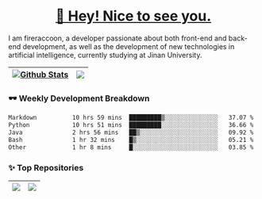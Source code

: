 <h1 align="center"><a href="https://blog.raccooncc.top">👋 Hey! Nice to see you.</a></h1>

I am fireraccoon, a developer passionate about both front-end and back-end development, as well as the development of new technologies in artificial intelligence, currently studying at Jinan University.

| <a href="#"><img src="https://github-readme-stats.raccooncc.top/api?username=fireraccoon&show_icons=true&include_all_commits=true&theme=buefy&hide_border=true" alt="Github Stats" /></a> | <a href="#"><img src="https://github-readme-stats.raccooncc.top/api/top-langs/?username=fireraccoon&layout=compact&theme=buefy&hide_border=true" /></a> |
| --- | --- |

### 🕶 Weekly Development Breakdown

<!--START_SECTION:waka-->

```txt
Markdown          10 hrs 59 mins  █████████▒░░░░░░░░░░░░░░░   37.07 %
Python            10 hrs 51 mins  █████████░░░░░░░░░░░░░░░░   36.66 %
Java              2 hrs 56 mins   ██▒░░░░░░░░░░░░░░░░░░░░░░   09.92 %
Bash              1 hr 32 mins    █▒░░░░░░░░░░░░░░░░░░░░░░░   05.21 %
Other             1 hr 8 mins     █░░░░░░░░░░░░░░░░░░░░░░░░   03.85 %
```

<!--END_SECTION:waka-->

### ✨ Top Repositories

| <a href="https://github.com/fireraccoon/AdvVis-CNN"><img src="https://github-readme-stats.raccooncc.top/api/pin/?username=fireraccoon&repo=AdvVis-CNN&theme=buefy&hide_border=true" /></a> | <a href="https://github.com/fireraccoon/leetcode-solutions"><img src="https://github-readme-stats.raccooncc.top/api/pin/?username=fireraccoon&repo=leetcode-solutions&theme=buefy&hide_border=true" /></a> |
| --- | --- |
